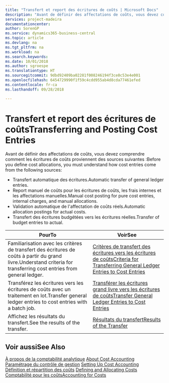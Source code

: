 ```yaml
---
title: "Transfert et report des écritures de coûts | Microsoft Docs"
description: "Avant de définir des affectations de coûts, vous devez comprendre d'où proviennent les écritures de coûts."
services: project-madeira
documentationcenter: 
author: SorenGP
ms.service: dynamics365-business-central
ms.topic: article
ms.devlang: na
ms.tgt_pltfrm: na
ms.workload: na
ms.search.keywords: 
ms.date: 10/01/2018
ms.author: sgroespe
ms.translationtype: HT
ms.sourcegitcommit: 9dbd92409ba02281f008246194f3ce0c53e4e001
ms.openlocfilehash: 6454729990f1f59c4cdd955ab4d8cda77461efed
ms.contentlocale: fr-ca
ms.lasthandoff: 09/28/2018

---
```

# <a name="transferring-and-posting-cost-entries"></a><span data-ttu-id="c4d4f-103">Transfert et report des écritures de coûts</span><span class="sxs-lookup"><span data-stu-id="c4d4f-103">Transferring and Posting Cost Entries</span></span>
<span data-ttu-id="c4d4f-104">Avant de définir des affectations de coûts, vous devez comprendre comment les écritures de coûts proviennent des sources suivantes :</span><span class="sxs-lookup"><span data-stu-id="c4d4f-104">Before you define cost allocations, you must understand how cost entries come from the following sources:</span></span>  

-   <span data-ttu-id="c4d4f-105">Transfert automatique des écritures.</span><span class="sxs-lookup"><span data-stu-id="c4d4f-105">Automatic transfer of general ledger entries.</span></span>  
-   <span data-ttu-id="c4d4f-106">Report manuel de coûts pour les écritures de coûts, les frais internes et les affectations manuelles.</span><span class="sxs-lookup"><span data-stu-id="c4d4f-106">Manual cost posting for pure cost entries, internal charges, and manual allocations.</span></span>  
-   <span data-ttu-id="c4d4f-107">Validation automatique de l'affectation de coûts réels.</span><span class="sxs-lookup"><span data-stu-id="c4d4f-107">Automatic allocation postings for actual costs.</span></span>  
-   <span data-ttu-id="c4d4f-108">Transfert des écritures budgétées vers les écritures réelles.</span><span class="sxs-lookup"><span data-stu-id="c4d4f-108">Transfer of budget entries to actual.</span></span>  

|<span data-ttu-id="c4d4f-109">**Pour**</span><span class="sxs-lookup"><span data-stu-id="c4d4f-109">**To**</span></span>|<span data-ttu-id="c4d4f-110">**Voir**</span><span class="sxs-lookup"><span data-stu-id="c4d4f-110">**See**</span></span>|  
|------------|-------------|  
|<span data-ttu-id="c4d4f-111">Familiarisation avec les critères de transfert des écritures de coûts à partir du grand livre.</span><span class="sxs-lookup"><span data-stu-id="c4d4f-111">Understand criteria for transferring cost entries from general ledger.</span></span>|[<span data-ttu-id="c4d4f-112">Critères de transfert des écritures vers les écritures de coûts</span><span class="sxs-lookup"><span data-stu-id="c4d4f-112">Criteria for Transferring General Ledger Entries to Cost Entries</span></span>](finance-criteria-for-transferring-general-ledger-entries-to-cost-entries.md)|  
|<span data-ttu-id="c4d4f-113">Transférez les écritures vers les écritures de coûts avec un traitement en lot.</span><span class="sxs-lookup"><span data-stu-id="c4d4f-113">Transfer general ledger entries to cost entries with a batch job.</span></span>|[<span data-ttu-id="c4d4f-114">Transférer les écritures grand livre vers les écritures de coûts</span><span class="sxs-lookup"><span data-stu-id="c4d4f-114">Transfer General Ledger Entries to Cost Entries</span></span>](finance-how-to-transfer-general-ledger-entries-to-cost-entries.md)|  
|<span data-ttu-id="c4d4f-115">Affichez les résultats du transfert.</span><span class="sxs-lookup"><span data-stu-id="c4d4f-115">See the results of the transfer.</span></span>|[<span data-ttu-id="c4d4f-116">Résultats du transfert</span><span class="sxs-lookup"><span data-stu-id="c4d4f-116">Results of the Transfer</span></span>](finance-results-of-the-transfer.md)|  

## <a name="see-also"></a><span data-ttu-id="c4d4f-117">Voir aussi</span><span class="sxs-lookup"><span data-stu-id="c4d4f-117">See Also</span></span>  
 <span data-ttu-id="c4d4f-118">[À propos de la comptabilité analytique](finance-about-cost-accounting.md) </span><span class="sxs-lookup"><span data-stu-id="c4d4f-118">[About Cost Accounting](finance-about-cost-accounting.md) </span></span>  
 <span data-ttu-id="c4d4f-119">[Paramétrage du contrôle de gestion](finance-set-up-cost-accounting.md) </span><span class="sxs-lookup"><span data-stu-id="c4d4f-119">[Setting Up Cost Accounting](finance-set-up-cost-accounting.md) </span></span>  
 <span data-ttu-id="c4d4f-120">[Définition et répartition des coûts](finance-define-and-allocate-costs.md) </span><span class="sxs-lookup"><span data-stu-id="c4d4f-120">[Defining and Allocating Costs](finance-define-and-allocate-costs.md) </span></span>  
 [<span data-ttu-id="c4d4f-121">Comptabilité pour les coûts</span><span class="sxs-lookup"><span data-stu-id="c4d4f-121">Accounting for Costs</span></span>](finance-manage-cost-accounting.md)

